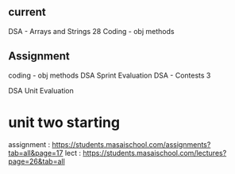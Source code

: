 ## current 

DSA - Arrays and Strings 28 
Coding - obj methods


## Assignment

coding - obj methods
DSA Sprint Evaluation 
DSA - Contests 3

DSA Unit Evaluation 



# unit two starting 

assignment : https://students.masaischool.com/assignments?tab=all&page=17
lect : https://students.masaischool.com/lectures?page=26&tab=all

